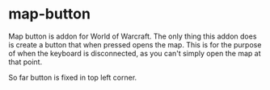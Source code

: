 # map-button

Map button is addon for World of Warcraft. The only thing this addon does is create a button that when pressed opens the map. This is for the purpose of when the keyboard is disconnected, as you can't simply open the map at that point.

So far button is fixed in top left corner.